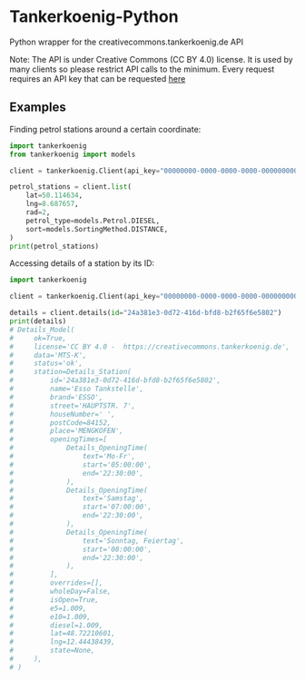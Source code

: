 # Tankerkoenig-Python
Python wrapper for the creativecommons.tankerkoenig.de API

Note: The API is under Creative Commons (CC BY 4.0) license. It is used by many clients so please restrict API calls to the minimum.
Every request requires an API key that can be requested [here](https://creativecommons.tankerkoenig.de/#register)

## Examples
Finding petrol stations around a certain coordinate:
```python
import tankerkoenig
from tankerkoenig import models

client = tankerkoenig.Client(api_key="00000000-0000-0000-0000-000000000002")

petrol_stations = client.list(
    lat=50.114634,
    lng=8.687657,
    rad=2,
    petrol_type=models.Petrol.DIESEL,
    sort=models.SortingMethod.DISTANCE,
)
print(petrol_stations)
```

Accessing details of a station by its ID:
```python
import tankerkoenig

client = tankerkoenig.Client(api_key="00000000-0000-0000-0000-000000000002")

details = client.details(id="24a381e3-0d72-416d-bfd8-b2f65f6e5802")
print(details)
# Details_Model(
#     ok=True,
#     license='CC BY 4.0 -  https://creativecommons.tankerkoenig.de',
#     data='MTS-K',
#     status='ok',
#     station=Details_Station(
#         id='24a381e3-0d72-416d-bfd8-b2f65f6e5802',
#         name='Esso Tankstelle',
#         brand='ESSO',
#         street='HAUPTSTR. 7',
#         houseNumber=' ',
#         postCode=84152,
#         place='MENGKOFEN',
#         openingTimes=[
#             Details_OpeningTime(
#                 text='Mo-Fr',
#                 start='05:00:00',
#                 end='22:30:00',
#             ),
#             Details_OpeningTime(
#                 text='Samstag',
#                 start='07:00:00',
#                 end='22:30:00',
#             ),
#             Details_OpeningTime(
#                 text='Sonntag, Feiertag',
#                 start='08:00:00',
#                 end='22:30:00',
#             ),
#         ],
#         overrides=[],
#         wholeDay=False,
#         isOpen=True,
#         e5=1.009,
#         e10=1.009,
#         diesel=1.009,
#         lat=48.72210601,
#         lng=12.44438439,
#         state=None,
#     ),
# )
```